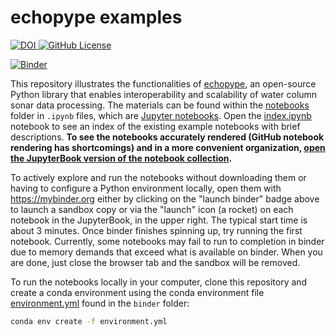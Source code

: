 # echopype examples

<div>
  <a href="https://doi.org/10.5281/zenodo.5618177">
    <img src="https://img.shields.io/badge/DOI-10.5281/zenodo.5618177-blue" alt="DOI">
  </a>

  <a href="https://raw.githubusercontent.com/OSOceanAcoustics/echopype-examples/main/LICENSE">
    <img alt="GitHub License" src="https://img.shields.io/github/license/OSOceanAcoustics/echopype-examples">
  </a>
</div>

[![Binder](https://mybinder.org/badge_logo.svg)](https://mybinder.org/v2/gh/OSOceanAcoustics/echopype-examples/main?labpath=notebooks/index.ipynb)

This repository illustrates the functionalities of [echopype](https://echopype.readthedocs.io/en/stable/), an open-source Python library that enables interoperability and scalability of water column sonar data processing. 
The materials can be found within the [notebooks](https://github.com/OSOceanAcoustics/echopype-examples/tree/main/notebooks) folder in `.ipynb` files, which are [Jupyter notebooks](https://realpython.com/jupyter-notebook-introduction/). 
Open the [index.ipynb](https://github.com/OSOceanAcoustics/echopype-examples/blob/main/notebooks/index.ipynb) notebook to see an index of the existing example notebooks with brief descriptions. **To see the notebooks accurately rendered (GitHub notebook rendering has shortcomings) and in a more convenient organization, [open the JupyterBook version of the notebook collection](https://osoceanacoustics.github.io/echopype-examples/).**

To actively explore and run the notebooks without downloading them or having to configure a Python environment locally, open them with https://mybinder.org either by clicking on the "launch binder" badge above to launch a sandbox copy or via the "launch" icon (a rocket) on each notebook in the JupyterBook, in the upper right. The typical start time is about 3 minutes. Once binder finishes spinning up, try running the first notebook. Currently, some notebooks may fail to run to completion in binder due to memory demands that exceed what is available on binder. When you are done, just close the browser tab and the sandbox will be removed.

To run the notebooks locally in your computer, clone this repository and create a conda environment using the conda environment file [environment.yml](https://github.com/OSOceanAcoustics/echopype-examples/blob/main/binder/environment.yml) found in the `binder` folder:

```bash
conda env create -f environment.yml
```
